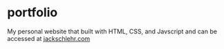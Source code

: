 # portfolio
My personal website that built with HTML, CSS, and Javscript
and can be accessed at [jackschlehr.com](https://jackschlehr.com)
